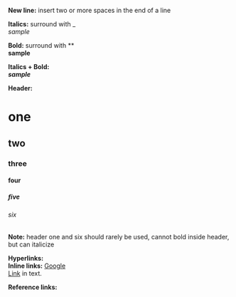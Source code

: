 **New line:** insert two or more spaces in the end of a line

**Italics:** surround with _  
 _sample_

**Bold:** surround with **  
 **sample**
 
**Italics + Bold:**  
 **_sample_**

**Header:**
 # one  
 ## two  
 ### three  
 #### four  
 ##### five  
 ###### six  
 
**Note:** header one and six should rarely be used, cannot bold inside header, but can italicize

**Hyperlinks:**  
**Inline links:** [Google](www.google.com)  
 [Link](www.google.com) in text.

**Reference links:**


